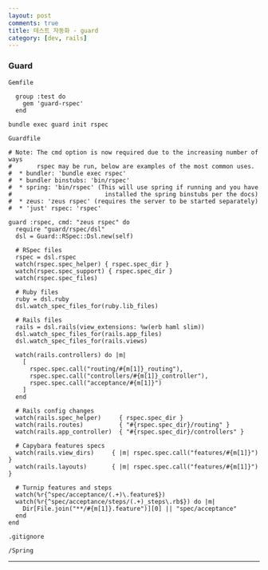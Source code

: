 ```yaml
---
layout: post
comments: true
title: 테스트 자동화 - guard
category: [dev, rails]
---
```


### Guard

`Gemfile`

      group :test do
        gem 'guard-rspec'
      end

`bundle exec guard init rspec`


`Guardfile`

    # Note: The cmd option is now required due to the increasing number of ways
    #       rspec may be run, below are examples of the most common uses.
    #  * bundler: 'bundle exec rspec'
    #  * bundler binstubs: 'bin/rspec'
    #  * spring: 'bin/rspec' (This will use spring if running and you have
    #                          installed the spring binstubs per the docs)
    #  * zeus: 'zeus rspec' (requires the server to be started separately)
    #  * 'just' rspec: 'rspec'    

    guard :rspec, cmd: "zeus rspec" do
      require "guard/rspec/dsl"
      dsl = Guard::RSpec::Dsl.new(self)
    
      # RSpec files
      rspec = dsl.rspec
      watch(rspec.spec_helper) { rspec.spec_dir }
      watch(rspec.spec_support) { rspec.spec_dir }
      watch(rspec.spec_files)
    
      # Ruby files
      ruby = dsl.ruby
      dsl.watch_spec_files_for(ruby.lib_files)
    
      # Rails files
      rails = dsl.rails(view_extensions: %w(erb haml slim))
      dsl.watch_spec_files_for(rails.app_files)
      dsl.watch_spec_files_for(rails.views)
    
      watch(rails.controllers) do |m|
        [
          rspec.spec.call("routing/#{m[1]}_routing"),
          rspec.spec.call("controllers/#{m[1]}_controller"),
          rspec.spec.call("acceptance/#{m[1]}")
        ]
      end
    
      # Rails config changes
      watch(rails.spec_helper)     { rspec.spec_dir }
      watch(rails.routes)          { "#{rspec.spec_dir}/routing" }
      watch(rails.app_controller)  { "#{rspec.spec_dir}/controllers" }
    
      # Capybara features specs
      watch(rails.view_dirs)     { |m| rspec.spec.call("features/#{m[1]}") }
      watch(rails.layouts)       { |m| rspec.spec.call("features/#{m[1]}") }
    
      # Turnip features and steps
      watch(%r{^spec/acceptance/(.+)\.feature$})
      watch(%r{^spec/acceptance/steps/(.+)_steps\.rb$}) do |m|
        Dir[File.join("**/#{m[1]}.feature")][0] || "spec/acceptance"
      end
    end
        


`.gitignore`

    /Spring


---


[1]: https://www.railstutorial.org/book/_single-page#sec-guard
